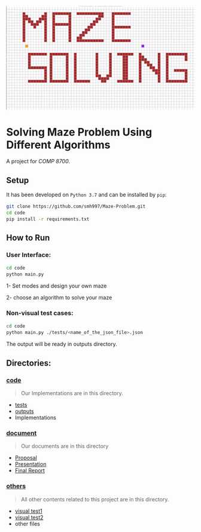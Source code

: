 ![](https://github.com/smh997/Maze-Problem/blob/master/others/main.gif)
# Solving Maze Problem Using Different Algorithms
A project for _COMP 8700_.

## Setup

It has been developed on `Python 3.7` and can be installed by `pip`:

```bash
git clone https://github.com/smh997/Maze-Problem.git
cd code
pip install -r requirements.txt
```

## How to Run

### User Interface:

```bash
cd code
python main.py
```

1- Set modes and design your own maze

2- choose an algorithm to solve your maze

### Non-visual test cases:

```bash
cd code
python main.py ./tests/<name_of_the_json_file>.json
```

The output will be ready in outputs directory.

## Directories:
### [code](https://github.com/smh997/Maze-Problem/tree/master/code)

> Our Implementations are in this directory.

- [tests](https://github.com/smh997/Maze-Problem/tree/master/code/tests)
- [outputs](https://github.com/smh997/Maze-Problem/tree/master/code/outputs)
- Implementations

### [document](https://github.com/smh997/Maze-Problem/tree/master/document)

> Our documents are in this directory

- [Proposal](https://github.com/smh997/Maze-Problem/tree/master/document/Proposal)
- [Presentation](https://github.com/smh997/Maze-Problem/tree/master/document/Presentation)
- [Final Report](https://github.com/smh997/Maze-Problem/tree/master/document/Report)
### [others](https://github.com/smh997/Maze-Problem/tree/master/others)

> All other contents related to this project are in this directory.

- [visual test1](https://github.com/smh997/Maze-Problem/tree/master/others/visual%20test%201)
- [visual test2](https://github.com/smh997/Maze-Problem/tree/master/others/visual%20test%202)
- other files
